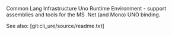 Common Lang Infrastructure Uno Runtime Environment - support assemblies and tools for the MS .Net (and Mono) UNO binding.

See also:
[git:cli_ure/source/readme.txt]

